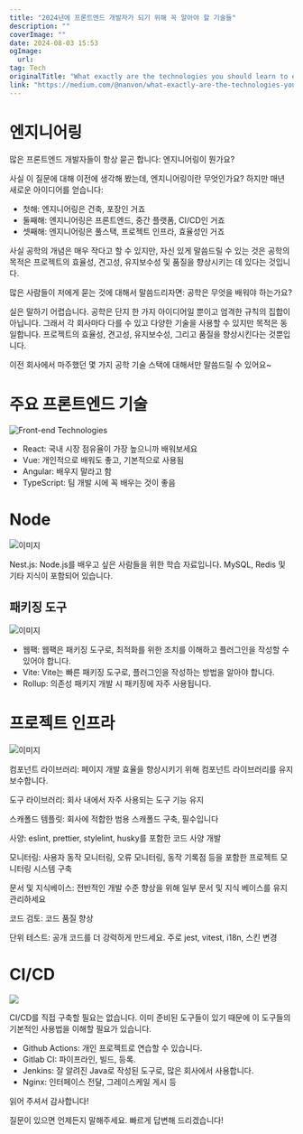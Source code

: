 ```yaml
---
title: "2024년에 프론트엔드 개발자가 되기 위해 꼭 알아야 할 기술들"
description: ""
coverImage: ""
date: 2024-08-03 15:53
ogImage: 
  url: 
tag: Tech
originalTitle: "What exactly are the technologies you should learn to engineer your front-end"
link: "https://medium.com/@nanvon/what-exactly-are-the-technologies-you-should-learn-to-engineer-your-front-end-bef150f075a9"
---
```




# 엔지니어링

많은 프론트엔드 개발자들이 항상 묻곤 합니다: 엔지니어링이 뭔가요?

사실 이 질문에 대해 이전에 생각해 봤는데, 엔지니어링이란 무엇인가요? 하지만 매년 새로운 아이디어를 얻습니다:

- 첫해: 엔지니어링은 건축, 포장인 거죠
- 둘째해: 엔지니어링은 프론트엔드, 중간 플랫폼, CI/CD인 거죠
- 셋째해: 엔지니어링은 풀스택, 프로젝트 인프라, 효율성인 거죠

<div class="content-ad"></div>

사실 공학의 개념은 매우 작다고 할 수 있지만, 자신 있게 말씀드릴 수 있는 것은 공학의 목적은 프로젝트의 효율성, 견고성, 유지보수성 및 품질을 향상시키는 데 있다는 것입니다.

많은 사람들이 저에게 묻는 것에 대해서 말씀드리자면: 공학은 무엇을 배워야 하는가요?

실은 말하기 어렵습니다. 공학은 단지 한 가지 아이디어일 뿐이고 엄격한 규칙의 집합이 아닙니다. 그래서 각 회사마다 다를 수 있고 다양한 기술을 사용할 수 있지만 목적은 동일합니다. 프로젝트의 효율성, 견고성, 유지보수성, 그리고 품질을 향상시킨다는 것뿐입니다.

이전 회사에서 마주했던 몇 가지 공학 기술 스택에 대해서만 말씀드릴 수 있어요~

<div class="content-ad"></div>

# 주요 프론트엔드 기술

![Front-end Technologies](/assets/img/Whatexactlyarethetechnologiesyoushouldlearntoengineeryourfront-end_0.png)

- React: 국내 시장 점유율이 가장 높으니까 배워보세요
- Vue: 개인적으로 배워도 좋고, 기본적으로 사용됨
- Angular: 배우지 말라고 함
- TypeScript: 팀 개발 시에 꼭 배우는 것이 좋음

# Node

<div class="content-ad"></div>

![이미지](/assets/img/Whatexactlyarethetechnologiesyoushouldlearntoengineeryourfront-end_1.png)

Nest.js: Node.js를 배우고 싶은 사람들을 위한 학습 자료입니다. MySQL, Redis 및 기타 지식이 포함되어 있습니다.

## 패키징 도구

![이미지](/assets/img/Whatexactlyarethetechnologiesyoushouldlearntoengineeryourfront-end_2.png)

<div class="content-ad"></div>

- 웹팩: 웹팩은 패키징 도구로, 최적화를 위한 조치를 이해하고 플러그인을 작성할 수 있어야 합니다.
- Vite: Vite는 빠른 패키징 도구로, 플러그인을 작성하는 방법을 알아야 합니다.
- Rollup: 의존성 패키지 개발 시 패키징에 자주 사용됩니다.

# 프로젝트 인프라

![이미지](/assets/img/Whatexactlyarethetechnologiesyoushouldlearntoengineeryourfront-end_3.png)

컴포넌트 라이브러리: 페이지 개발 효율을 향상시키기 위해 컴포넌트 라이브러리를 유지보수합니다.

<div class="content-ad"></div>

도구 라이브러리: 회사 내에서 자주 사용되는 도구 기능 유지

스캐폴드 템플릿: 회사에 적합한 범용 스캐폴드 구축, 필수입니다

사양: eslint, prettier, stylelint, husky를 포함한 코드 사양 개발

모니터링: 사용자 동작 모니터링, 오류 모니터링, 동작 기록점 등을 포함한 프로젝트 모니터링 시스템 구축

<div class="content-ad"></div>

문서 및 지식베이스: 전반적인 개발 수준 향상을 위해 일부 문서 및 지식 베이스를 유지관리하세요

코드 검토: 코드 품질 향상

단위 테스트: 공개 코드를 더 강력하게 만드세요. 주로 jest, vitest, i18n, 스킨 변경

# CI/CD

<div class="content-ad"></div>

<img src="/assets/img/Whatexactlyarethetechnologiesyoushouldlearntoengineeryourfront-end_4.png" />

CI/CD를 직접 구축할 필요는 없습니다. 이미 준비된 도구들이 있기 때문에 이 도구들의 기본적인 사용법을 이해할 필요가 있습니다.

- Github Actions: 개인 프로젝트로 연습할 수 있습니다.
- Gitlab CI: 파이프라인, 빌드, 등록.
- Jenkins: 잘 알려진 Java로 작성된 도구로, 많은 회사에서 사용합니다.
- Nginx: 인터페이스 전달, 그레이스케일 게시 등

읽어 주셔서 감사합니다!

<div class="content-ad"></div>

질문이 있으면 언제든지 말해주세요. 빠르게 답변해 드리겠습니다!
